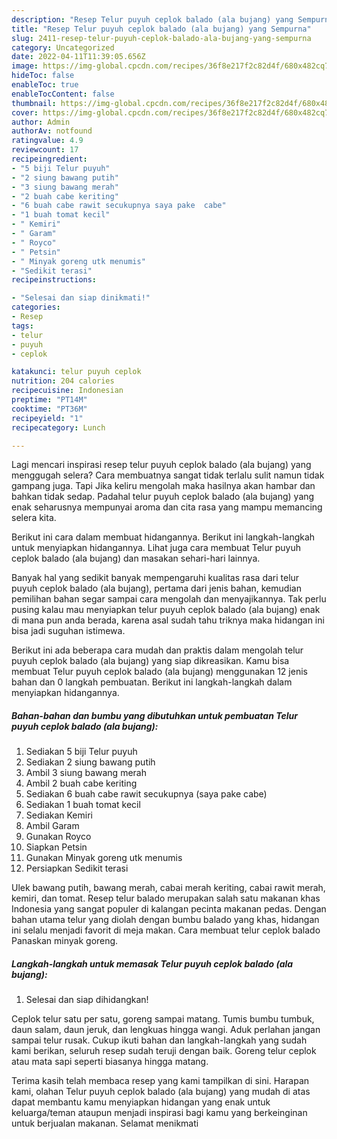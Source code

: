 ```yaml
---
description: "Resep Telur puyuh ceplok balado (ala bujang) yang Sempurna"
title: "Resep Telur puyuh ceplok balado (ala bujang) yang Sempurna"
slug: 2411-resep-telur-puyuh-ceplok-balado-ala-bujang-yang-sempurna
category: Uncategorized
date: 2022-04-11T11:39:05.656Z
image: https://img-global.cpcdn.com/recipes/36f8e217f2c82d4f/680x482cq70/telur-puyuh-ceplok-balado-ala-bujang-foto-resep-utama.jpg
hideToc: false
enableToc: true
enableTocContent: false
thumbnail: https://img-global.cpcdn.com/recipes/36f8e217f2c82d4f/680x482cq70/telur-puyuh-ceplok-balado-ala-bujang-foto-resep-utama.jpg
cover: https://img-global.cpcdn.com/recipes/36f8e217f2c82d4f/680x482cq70/telur-puyuh-ceplok-balado-ala-bujang-foto-resep-utama.jpg
author: Admin
authorAv: notfound
ratingvalue: 4.9
reviewcount: 17
recipeingredient:
- "5 biji Telur puyuh"
- "2 siung bawang putih"
- "3 siung bawang merah"
- "2 buah cabe keriting"
- "6 buah cabe rawit secukupnya saya pake  cabe"
- "1 buah tomat kecil"
- " Kemiri"
- " Garam"
- " Royco"
- " Petsin"
- " Minyak goreng utk menumis"
- "Sedikit terasi"
recipeinstructions:

- "Selesai dan siap dinikmati!"
categories:
- Resep
tags:
- telur
- puyuh
- ceplok

katakunci: telur puyuh ceplok 
nutrition: 204 calories
recipecuisine: Indonesian
preptime: "PT14M"
cooktime: "PT36M"
recipeyield: "1"
recipecategory: Lunch

---
```



Lagi mencari inspirasi resep telur puyuh ceplok balado (ala bujang) yang menggugah selera? Cara membuatnya sangat tidak terlalu sulit namun tidak gampang juga. Tapi Jika keliru mengolah maka hasilnya akan hambar dan bahkan tidak sedap. Padahal telur puyuh ceplok balado (ala bujang) yang enak seharusnya mempunyai aroma dan cita rasa yang mampu memancing selera kita.


Berikut ini cara dalam membuat hidangannya. Berikut ini langkah-langkah untuk menyiapkan hidangannya. Lihat juga cara membuat Telur puyuh ceplok balado (ala bujang) dan masakan sehari-hari lainnya.

Banyak hal yang sedikit banyak mempengaruhi kualitas rasa dari telur puyuh ceplok balado (ala bujang), pertama dari jenis bahan, kemudian pemilihan bahan segar sampai cara mengolah dan menyajikannya. Tak perlu pusing kalau mau menyiapkan telur puyuh ceplok balado (ala bujang) enak di mana pun anda berada, karena asal sudah tahu triknya maka hidangan ini bisa jadi suguhan istimewa.


Berikut ini ada beberapa cara mudah dan praktis dalam mengolah telur puyuh ceplok balado (ala bujang) yang siap dikreasikan. Kamu bisa membuat Telur puyuh ceplok balado (ala bujang) menggunakan 12 jenis bahan dan 0 langkah pembuatan. Berikut ini langkah-langkah dalam menyiapkan hidangannya.

<!--inarticleads1-->

##### Bahan-bahan dan bumbu yang dibutuhkan untuk pembuatan Telur puyuh ceplok balado (ala bujang):

1. Sediakan 5 biji Telur puyuh
1. Sediakan 2 siung bawang putih
1. Ambil 3 siung bawang merah
1. Ambil 2 buah cabe keriting
1. Sediakan 6 buah cabe rawit secukupnya (saya pake  cabe)
1. Sediakan 1 buah tomat kecil
1. Sediakan  Kemiri
1. Ambil  Garam
1. Gunakan  Royco
1. Siapkan  Petsin
1. Gunakan  Minyak goreng utk menumis
1. Persiapkan Sedikit terasi


Ulek bawang putih, bawang merah, cabai merah keriting, cabai rawit merah, kemiri, dan tomat. Resep telur balado merupakan salah satu makanan khas Indonesia yang sangat populer di kalangan pecinta makanan pedas. Dengan bahan utama telur yang diolah dengan bumbu balado yang khas, hidangan ini selalu menjadi favorit di meja makan. Cara membuat telur ceplok balado Panaskan minyak goreng. 

<!--inarticleads2-->

##### Langkah-langkah untuk memasak Telur puyuh ceplok balado (ala bujang):


1. Selesai dan siap dihidangkan!

Ceplok telur satu per satu, goreng sampai matang. Tumis bumbu tumbuk, daun salam, daun jeruk, dan lengkuas hingga wangi. Aduk perlahan jangan sampai telur rusak. Cukup ikuti bahan dan langkah-langkah yang sudah kami berikan, seluruh resep sudah teruji dengan baik. Goreng telur ceplok atau mata sapi seperti biasanya hingga matang. 

Terima kasih telah membaca resep yang kami tampilkan di sini. Harapan kami, olahan Telur puyuh ceplok balado (ala bujang) yang mudah di atas dapat membantu kamu menyiapkan hidangan yang enak untuk keluarga/teman ataupun menjadi inspirasi bagi kamu yang berkeinginan untuk berjualan makanan. Selamat menikmati
